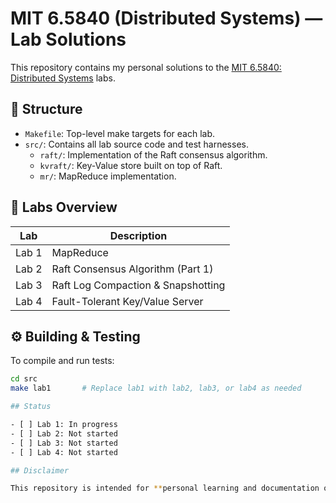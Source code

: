 # MIT 6.5840 (Distributed Systems) — Lab Solutions

This repository contains my personal solutions to the [MIT 6.5840: Distributed Systems](https://pdos.csail.mit.edu/6.5840/) labs.

## 📁 Structure

- `Makefile`: Top-level make targets for each lab.
- `src/`: Contains all lab source code and test harnesses.
  - `raft/`: Implementation of the Raft consensus algorithm.
  - `kvraft/`: Key-Value store built on top of Raft.
  - `mr/`: MapReduce implementation.

## 🧪 Labs Overview

| Lab   | Description                        |
| ----- | ---------------------------------- |
| Lab 1 | MapReduce                          |
| Lab 2 | Raft Consensus Algorithm (Part 1)  |
| Lab 3 | Raft Log Compaction & Snapshotting |
| Lab 4 | Fault-Tolerant Key/Value Server    |

## ⚙️ Building & Testing

To compile and run tests:

```bash
cd src
make lab1       # Replace lab1 with lab2, lab3, or lab4 as needed

## Status

- [ ] Lab 1: In progress
- [ ] Lab 2: Not started
- [ ] Lab 3: Not started
- [ ] Lab 4: Not started

## Disclaimer

This repository is intended for **personal learning and documentation only**. Please do not copy the code for academic submissions. Follow the [MIT Honor Code](https://integrity.mit.edu/) and use responsibly.
```
